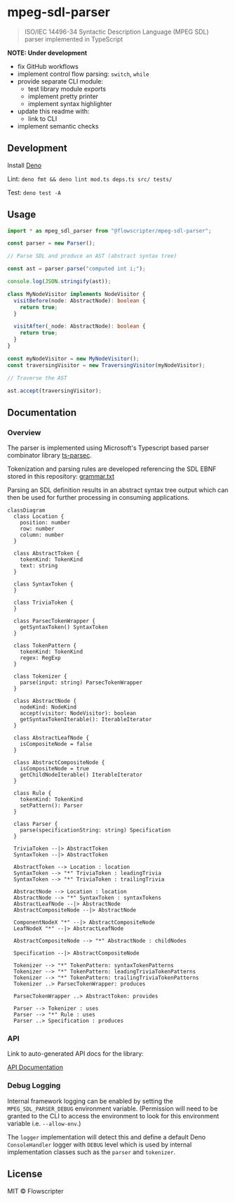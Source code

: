 # mpeg-sdl-parser

> ISO/IEC 14496-34 Syntactic Description Language (MPEG SDL) parser implemented
> in TypeScript

**NOTE: Under development**

- fix GitHub workflows
- implement control flow parsing: `switch`, `while`
- provide separate CLI module:
  - test library module exports
  - implement pretty printer
  - implement syntax highlighter
- update this readme with:
  - link to CLI
- implement semantic checks

## Development

Install [Deno](https://docs.deno.com/runtime/getting_started/installation/)

Lint: `deno fmt && deno lint mod.ts deps.ts src/ tests/`

Test: `deno test -A`

## Usage

```typescript
import * as mpeg_sdl_parser from "@flowscripter/mpeg-sdl-parser";

const parser = new Parser();

// Parse SDL and produce an AST (abstract syntax tree)

const ast = parser.parse("computed int i;");

console.log(JSON.stringify(ast));

class MyNodeVisitor implements NodeVisitor {
  visitBefore(node: AbstractNode): boolean {
    return true;
  }

  visitAfter(_node: AbstractNode): boolean {
    return true;
  }
}

const myNodeVisitor = new MyNodeVisitor();
const traversingVisitor = new TraversingVisitor(myNodeVisitor);

// Traverse the AST

ast.accept(traversingVisitor);
```

## Documentation

### Overview

The parser is implemented using Microsoft's Typescript based parser combinator
library [ts-parsec](https://github.com/microsoft/ts-parsec).

Tokenization and parsing rules are developed referencing the SDL EBNF stored in
this repository: [grammar.txt](grammar.txt)

Parsing an SDL definition results in an abstract syntax tree output which can
then be used for further processing in consuming applications.

```mermaid
classDiagram
  class Location {
    position: number
    row: number
    column: number
  }

  class AbstractToken {
    tokenKind: TokenKind
    text: string
  }

  class SyntaxToken {
  }

  class TriviaToken {
  }

  class ParsecTokenWrapper {
    getSyntaxToken() SyntaxToken
  }

  class TokenPattern {
    tokenKind: TokenKind
    regex: RegExp
  }

  class Tokenizer {
    parse(input: string) ParsecTokenWrapper
  }

  class AbstractNode {
    nodeKind: NodeKind
    accept(visitor: NodeVisitor): boolean
    getSyntaxTokenIterable(): IterableIterator
  }

  class AbstractLeafNode {
    isCompositeNode = false
  }

  class AbstractCompositeNode {
    isCompositeNode = true
    getChildNodeIterable() IterableIterator
  }

  class Rule {
    tokenKind: TokenKind
    setPattern(): Parser
  }
  
  class Parser {
    parse(specificationString: string) Specification
  }

  TriviaToken --|> AbstractToken
  SyntaxToken --|> AbstractToken

  AbstractToken --> Location : location
  SyntaxToken --> "*" TriviaToken : leadingTrivia
  SyntaxToken --> "*" TriviaToken : trailingTrivia

  AbstractNode --> Location : location
  AbstractNode --> "*" SyntaxToken : syntaxTokens
  AbstractLeafNode --|> AbstractNode
  AbstractCompositeNode --|> AbstractNode

  ComponentNodeX "*" --|> AbstractCompositeNode
  LeafNodeX "*" --|> AbstractLeafNode

  AbstractCompositeNode --> "*" AbstractNode : childNodes

  Specification --|> AbstractCompositeNode

  Tokenizer --> "*" TokenPattern: syntaxTokenPatterns
  Tokenizer --> "*" TokenPattern: leadingTriviaTokenPatterns
  Tokenizer --> "*" TokenPattern: trailingTriviaTokenPatterns
  Tokenizer ..> ParsecTokenWrapper: produces

  ParsecTokenWrapper ..> AbstractToken: provides

  Parser --> Tokenizer : uses
  Parser --> "*" Rule : uses
  Parser ..> Specification : produces
```

### API

Link to auto-generated API docs for the library:

[API Documentation](https://jsr.io/@flowscripter/mpeg-sdl-parser/doc)

### Debug Logging

Internal framework logging can be enabled by setting the `MPEG_SDL_PARSER_DEBUG`
environment variable. (Permission will need to be granted to the CLI to access
the environment to look for this environment variable i.e. `--allow-env`.)

The `logger` implementation will detect this and define a default Deno
`ConsoleHandler` logger with `DEBUG` level which is used by internal
implementation classes such as the `parser` and `tokenizer`.

## License

MIT © Flowscripter
